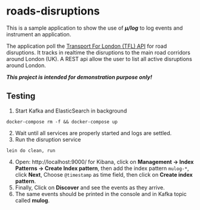 # roads-disruptions

This is a sample application to show the use of ***μ/log*** to log events
and instrument an application.

The application poll the [Transport For London (TFL)
API](https://api-portal.tfl.gov.uk/docs) for road disruptions.  It
tracks in realtime the disruptions to the main road corridors around
London (UK).  A REST api allow the user to list all active disruptions
around London.

***This project is intended for demonstration purpose only!***

## Testing

1. Start Kafka and ElasticSearch in background
``` shell
docker-compose rm -f && docker-compose up
```
2. Wait until all services are properly started and logs are settled.
3. Run the disruption service
``` shell
lein do clean, run
```
4. Open: http://localhost:9000/ for Kibana, click on **Management ->
   Index Patterns -> Create Index pattern**, then add the index
   pattern `mulog-*`, click **Next**, Choose `@timestamp` as time
   field, then click on **Create index pattern**.
5. Finally, Click on **Discover** and see the events as they arrive.
6. The same events should be printed in the console and in Kafka topic called **mulog**.
